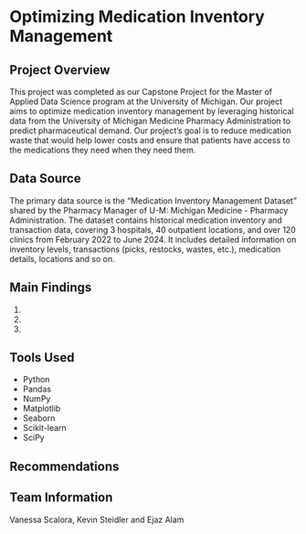 # Optimizing Medication Inventory Management

## Project Overview
This project was completed as our Capstone Project for the Master of Applied Data Science program at the University of Michigan. 
Our project aims to optimize medication inventory management by leveraging historical data from the University of Michigan Medicine Pharmacy Administration to predict pharmaceutical demand. Our project’s goal is to reduce medication waste that would help lower costs and ensure that patients have access to the medications they need when they need them.

## Data Source
The primary data source is the “Medication Inventory Management Dataset” shared by the Pharmacy Manager of U-M: Michigan Medicine - Pharmacy Administration. The dataset contains historical medication inventory and transaction data, covering 3 hospitals, 40 outpatient locations, and over 120 clinics from February 2022 to June 2024. It includes detailed information on inventory levels, transactions (picks, restocks, wastes, etc.), medication details, locations and so on.

## Main Findings
1. 

2.
 
3. 


## Tools Used
- Python
- Pandas
- NumPy
- Matplotlib
- Seaborn
- Scikit-learn
- SciPy


## Recommendations



## Team Information
Vanessa Scalora, Kevin Steidler and Ejaz Alam

